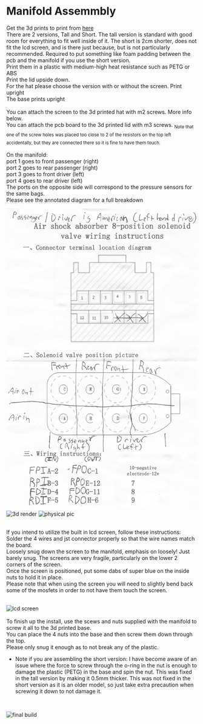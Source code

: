 # Manifold Assemmbly

Get the 3d prints to print from [here](/3d%20Prints)<br>
There are 2 versions, Tall and Short. The tall version is standard with good room for everything to fit well inside of it. The short is 2cm shorter, does not fit the lcd screen, and is there just because, but is not particularly recommended. Required to put something like foam padding between the pcb and the manifold if you use the short version.<br>
Print them in a plastic with medium-high heat resistance such as PETG or ABS<br>
Print the lid upside down.<br>
For the hat please choose the version with or without the screen. Print upright<br>
The base prints upright<br>
<br>
You can attach the screen to the 3d printed hat with m2 screws. More info below.<br>
You can attach the pcb board to the 3d printed lid with m3 screws. <sub>Note that one of the screw holes was placed too close to 2 of the resistors on the top left accidentally, but they are connected there so it is fine to have them touch.</sub><br>
<br>
On the manifold:<br>port 1 goes to front passenger (right)<br>port 2 goes to rear passenger (right)<br>port 3 goes to front driver (left)<br>port 4 goes to rear driver (left)<br>
The ports on the opposite side will correspond to the pressure sensors for the same bags.<br>
Please see the annotated diagram for a full breakdown<br>

![diagram](/photos/esp32/ValvetableAndManifold/ebay_manifold_diagram.png)<br>
![3d render](https://github.com/user-attachments/assets/d2d7824f-42e0-421b-8ad5-1d28122957a1)
![physical pic](https://github.com/user-attachments/assets/8e0fe6bb-de3b-4c31-9984-bb5e53541474)

<br>
If you intend to utilize the built in lcd screen, follow these instructions:<br>
Solder the 4 wires and jst connector properly so that the wire names match the board.<br>
Loosely snug down the screen to the manifold, emphasis on loosely! Just barely snug. The screens are very fragile, particularly on the lower 2 corners of the screen.<br>
Once the screen is positioned, put some dabs of super blue on the inside nuts to hold it in place.<br>
Please note that when using the screen you will need to slightly bend back some of the mosfets in order to not have them touch the screen.<br>
<br>

![lcd screen](https://github.com/user-attachments/assets/3112dd67-7735-4416-a94f-17ceded052f8)<br>
<br>
To finish up the install, use the scews and nuts supplied with the manifold to screw it all to the 3d printed base.<br>
You can place the 4 nuts into the base and then screw them down through the top.<br>
Please only snug it enough as to not break any of the plastic.<br>
* Note if you are assembling the short version: I have become aware of an issue where the force to screw through the o-ring in the nut is enough to damage the plastic (PETG) in the base and spin the nut. This was fixed in the tall version by making it 0.5mm thicker. This was not fixed in the short version as it is an older model, so just take extra precaution when screwing it down to not damage it.<br>
<br>

![final build](https://github.com/user-attachments/assets/3c4304e9-fc82-4eab-ac79-86b6b12efc2b)<br>
<br>
